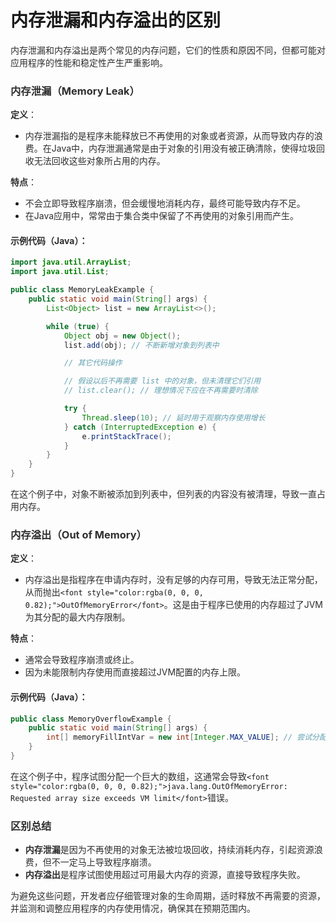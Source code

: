 # 内存泄漏和内存溢出的区别

<font style="color:rgba(0, 0, 0, 0.82);">内存泄漏和内存溢出是两个常见的内存问题，它们的性质和原因不同，但都可能对应用程序的性能和稳定性产生严重影响。</font>

### <font style="color:rgba(0, 0, 0, 0.82);">内存泄漏（Memory Leak）</font>

**<font style="color:rgba(0, 0, 0, 0.82);">定义</font>**<font style="color:rgba(0, 0, 0, 0.82);">：</font>

+ <font style="color:rgba(0, 0, 0, 0.82);">内存泄漏指的是程序未能释放已不再使用的对象或者资源，从而导致内存的浪费。在Java中，内存泄漏通常是由于对象的引用没有被正确清除，使得垃圾回收无法回收这些对象所占用的内存。</font>

**<font style="color:rgba(0, 0, 0, 0.82);">特点</font>**<font style="color:rgba(0, 0, 0, 0.82);">：</font>

+ <font style="color:rgba(0, 0, 0, 0.82);">不会立即导致程序崩溃，但会缓慢地消耗内存，最终可能导致内存不足。</font>
+ <font style="color:rgba(0, 0, 0, 0.82);">在Java应用中，常常由于集合类中保留了不再使用的对象引用而产生。</font>

#### <font style="color:rgba(0, 0, 0, 0.82);">示例代码（Java）：</font>

```java
import java.util.ArrayList;  
import java.util.List;  

public class MemoryLeakExample {  
    public static void main(String[] args) {  
        List<Object> list = new ArrayList<>();  

        while (true) {  
            Object obj = new Object();  
            list.add(obj); // 不断新增对象到列表中  

            // 其它代码操作  

            // 假设以后不再需要 list 中的对象，但未清理它们引用  
            // list.clear(); // 理想情况下应在不再需要时清除  

            try {  
                Thread.sleep(10); // 延时用于观察内存使用增长  
            } catch (InterruptedException e) {  
                e.printStackTrace();  
            }  
        }  
    }  
}
```

<font style="color:rgba(0, 0, 0, 0.82);">在这个例子中，对象不断被添加到列表中，但列表的内容没有被清理，导致一直占用内存。</font>

### <font style="color:rgba(0, 0, 0, 0.82);">内存溢出（Out of Memory）</font>

**<font style="color:rgba(0, 0, 0, 0.82);">定义</font>**<font style="color:rgba(0, 0, 0, 0.82);">：</font>

+ <font style="color:rgba(0, 0, 0, 0.82);">内存溢出是指程序在申请内存时，没有足够的内存可用，导致无法正常分配，从而抛出</font>`<font style="color:rgba(0, 0, 0, 0.82);">OutOfMemoryError</font>`<font style="color:rgba(0, 0, 0, 0.82);">。这是由于程序已使用的内存超过了JVM为其分配的最大内存限制。</font>

**<font style="color:rgba(0, 0, 0, 0.82);">特点</font>**<font style="color:rgba(0, 0, 0, 0.82);">：</font>

+ <font style="color:rgba(0, 0, 0, 0.82);">通常会导致程序崩溃或终止。</font>
+ <font style="color:rgba(0, 0, 0, 0.82);">因为未能限制内存使用而直接超过JVM配置的内存上限。</font>

#### <font style="color:rgba(0, 0, 0, 0.82);">示例代码（Java）：</font>

```java
public class MemoryOverflowExample {  
    public static void main(String[] args) {  
        int[] memoryFillIntVar = new int[Integer.MAX_VALUE]; // 尝试分配过大的数组  
    }  
}
```

<font style="color:rgba(0, 0, 0, 0.82);">在这个例子中，程序试图分配一个巨大的数组，这通常会导致</font>`<font style="color:rgba(0, 0, 0, 0.82);">java.lang.OutOfMemoryError: Requested array size exceeds VM limit</font>`<font style="color:rgba(0, 0, 0, 0.82);">错误。</font>

### <font style="color:rgba(0, 0, 0, 0.82);">区别总结</font>

+ **<font style="color:rgba(0, 0, 0, 0.82);">内存泄漏</font>**<font style="color:rgba(0, 0, 0, 0.82);">是因为不再使用的对象无法被垃圾回收，持续消耗内存，引起资源浪费，但不一定马上导致程序崩溃。</font>
+ **<font style="color:rgba(0, 0, 0, 0.82);">内存溢出</font>**<font style="color:rgba(0, 0, 0, 0.82);">是程序试图使用超过可用最大内存的资源，直接导致程序失败。</font>

<font style="color:rgba(0, 0, 0, 0.82);">为避免这些问题，开发者应仔细管理对象的生命周期，适时释放不再需要的资源，并监测和调整应用程序的内存使用情况，确保其在预期范围内。</font>
